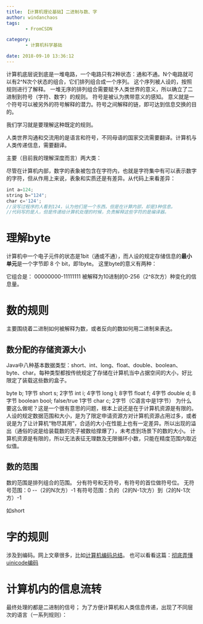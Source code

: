 ```yaml
---
title: 【计算机理论基础】二进制与数、字
author: windanchaos
tags: 
       - FromCSDN

category: 
       - 计算机科学基础

date: 2018-09-10 13:36:12
---
```

计算机底层说到底是一堆电路，一个电路只有2种状态：通和不通。N个电路就可以有2^N次个状态的组合，它们排列组合成一个序列。
这个序列被人设的，按照规则进行了解释。
一堆无序的排列组合需要赋予人类世界的意义，所以确立了二进制到符号（字符、数字）的规则。
符号是被认为携带意义的感知。
意义就是一个符号可以被另外的符号解释的潜力。符号之间解释的链，即可达到信息交换的目的。

我们学习就是要理解这种既定的规则。

人类世界沟通和交流用的是语言和符号，不同母语的国家交流需要翻译。计算机与人类传递信息，需要翻译。

主要（目前我的理解深度而言）两大类：

尽管在计算机内部，数字的表象被包含在字符内，也就是字符集中有可以表示数字的字符，但从作用上来说，表象和实质还是有差异。从代码上来看差异：
```js 
int a=124;
string b="124";
char c='124';
//没写过程序的人看到124，认为他们是一个东西。但是在计算内部，却是3种信息。
//代码写的是人，但是传递给计算机处理的时候，负责解释这些字符的是编译器。
```

# 理解byte

计算机中一个电子元件的状态是1bit（通或不通），而人设的规定存储信息的**最小单元**是一个字节即 8 个 bit，即1byte。
这里byte的意义有两种：

它组合是：
00000000-11111111
被解释为10进制的0-256（2^8次方）种变化的信息量。

# 数的规则

主要围绕着二进制如何被解释为数，或者反向的数如何用二进制来表达。

## 数分配的存储资源大小

Java中八种基本数据类型：short、int、long、float、double、boolean、byte、char。每种类型都按传统规定了存储在计算机当中占据空间的大小，好比限定了装载这些数的盒子。
<!-- more -->
byte b; 1字节
short s; 2字节
int i; 4字节
long l; 8字节
float f; 4字节
double d; 8字节
boolean bool; false/true 1字节
char c; 2字节（C语言中是1字节）
为什么要这么做呢？这是一个很有意思的问题，根本上说还是在于计算机资源是有限的。人设的规定数据范围和大小，是为了限定申请资源方对计算机资源占用过多，或者说是为了让计算机“物尽其用”，合适的大小在性能上也有一定差异。所以出现的溢出（通俗的说是给装载数的壳子被数给撑爆了），未考虑到场景下的数的大小。
计算机资源是有限的，所以无法表征无理数及无限循环小数，只能在精度范围内取近似值。

## 数的范围

数的范围是排列组合的范围。
分有符号和无符号，有符号的首位做符号位。
无符号范围：0 --（2的N次方）-1
有符号范围：负的（2的N-1次方）到（2的N-1次方）-1

如short

# 字的规则

涉及到编码。网上文章很多，比如[计算机编码总结](https://www.cnblogs.com/jessonluo/p/4800331.html)。
也可以看看这篇：[彻底弄懂uinicode编码](https://blog.csdn.net/hezh1994/article/details/78899683)

# 计算机内的信息流转

最终处理的都是二进制的信号；
为了方便计算机和人类信息传递，出现了不同层次的语言（一系列规则）：
